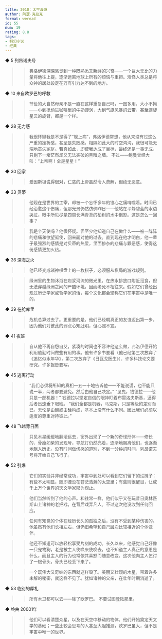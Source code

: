 ```yaml
---
title: 2010：太空漫游
author: 阿瑟·克拉克
format: weread
id: 55
num: 19
rating: 8.8
tags:
- 科幻小说
- 经典
---
```


◆ 5 列昂诺夫号

>> 弗洛伊德深深感觉到一种既熟悉又新鲜的兴奋——一个巨大无比的力量将他往上提，逐渐远离地球上所有的烦恼与重担。难怪人类总是将众神的居处设定在万有引力达不到的地方。


◆ 10 来自欧罗巴的呼救

>> 节俭的大自然母亲不是一直在这样重复自己吗，一图多用，大小不拘——小到搅动进咖啡里的牛奶漩涡，大到气旋风暴的云带，甚至螺旋星云的旋臂，都是一个样。


◆ 28 无力感

>> 我很怀疑我是不是得了“舰上病”，弗洛伊德常想，他从来没有过这么严重的挫折感，甚至是失败感。相隔如此大的时空鸿沟，我很可能无端地丧失家庭。若真如此，即使我达成了目标，最终还是一事无成，只剩下一堵茫然却又无法突破的黑暗之墙。
不过——鲍曼曾经大叫：“上帝啊！全是星星！”


◆ 30 回家

>> 爱因斯坦说得很对，仁慈的上帝虽然令人费解，但绝无恶意。


◆ 33 贝蒂

>> 他现在是世界的主宰，却被一个忘怀多年的锥心之痛啃噬着。时间已经治愈这个伤痛，但那光景仍然仿佛昨日——他站在平静碧蓝的水边哭泣，眼中所见尽是四周长满青苔的柏树的水中倒影。这是怎么一回事？

>> 我是个天使吗？他很怀疑。但至少他知道自己在做什么——被一阵阵的悲痛和欲望驱使，回来面对他的过去。直到现在他才明白，他一辈子最强烈的感情是对贝蒂的热爱，里面掺杂的悲痛与罪恶感，使得这份感情更加火热。


◆ 36 深海之火

>> 他已经变成诸神棋盘上的一枚棋子，必须服从棋局的游戏规则。

>> 绿洲里的生物沐浴在岩浆河流的微光里，在热水排放口附近觅食，但无法穿越绿洲之间的严酷环境，因而老死不相往来。假如它们曾经出现过历史学家或哲学家的话，每个文化都会坚称它们在宇宙中是唯一的。


◆ 39 在舱库里

>> 危机总算过去了。更重要的是，他们已经朝真正的友谊迈出第一步。
因为他们对彼此的弱点心知肚明，但心照不宣。


◆ 41 夜班

>> 自从他不再自怨自艾，紧凑的时间也不容许他这么做，弗洛伊德开始利用值勤时间做些有用的事。他有许多书要看（他已经第三次放弃了《追忆似水年华》，第二次放弃了《日瓦戈医生》），许多科技论文要研究，许多报告要写。


◆ 45 逃离行动

>> “我们必须将所知的真相一五一十地告诉他——不能说谎，也不能只说一半，两者都要避免。然后由他自己决定。”
“见鬼，钱德拉——他只是一部机器！”
钱德拉以坚定自信的眼神盯着布雷洛夫斯基，逼得后者迅速垂下眼睑。
“我们全都是机器，马克斯，只是等级的差别而已。无论是由碳或由硅构成，基本上没有什么不同。因此我们必须以适度的尊重对待彼此。”


◆ 48 飞越背日面

>> 只见木星缓缓地翻滚远去，窗外出现了一个新的奇怪形体——修长的、骨瘦如柴的发现号，导航灯仍然亮着，逐渐地飘离他们，也逐渐地飘入历史。没有时间做伤感的道别，不到一分钟的时间，列昂诺夫号将开始自己飞行了。


◆ 52 引爆

>> 它们的实验并非经常成功，宇宙中到处可以看到它们留下的烂摊子：有些不太明显，随即湮没在苍茫浩瀚的太空里；有些则很醒目，让成千上万个世界的天文学家叹为观止。

>> 他们当然听到了他的心声。和往常一样，他们似乎又在玩昔日奥林匹斯山上诸神的老把戏，在背后戏弄凡人。不过这次他没收到任何回应。

>> 任何有知觉的个体在经历长久的孤独之后，没有不受到某种伤害的。他虽然有他们长相左右，但仍旧希望和自己层次比较接近的个体做伴。

>> 他还不知道可以放轻松享受片刻的成功。长久以来，他感觉自己好像一只宠物狗，老是被主人使唤来使唤去，也不知道主人真正的意思是什么，而且主人的行为也常依其喜怒而随意改变。这次他向主人乞讨了一根骨头，骨头已经丢下来了。

>> 一个既伟大又奇妙的东西就这样毁了。美丽又壮观的木星，带着许多未解的秘密，就这样不见了。犹如诸神的父亲，在壮年时期消逝了。


◆ 53 临别的厚礼

>> 所有木卫都可以去——除了欧罗巴。
不要试图登陆那里。


◆ 终曲 20001年

>> 他们可以看清楚众星，以及在天空中移动的物体。他们开始奠定天文学的基础；一些比较会思考的人甚至大胆推测，欧罗巴虽大，但不是宇宙中唯一的世界。

